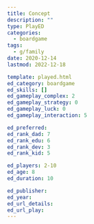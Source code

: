 ```yaml
---
title: Concept
description: ""
type: PlayED
categories:
  - boardgame
tags:
  - g/family
date: 2020-12-14
lastmod: 2022-12-18

template: played.html
ed_category: boardgame
ed_skills: []
ed_gameplay_complex: 2
ed_gameplay_strategy: 0
ed_gameplay_luck: 0
ed_gameplay_interaction: 5

ed_preferred: 
ed_rank_dad: 7
ed_rank_edu: 6
ed_rank_dev: 3
ed_rank_kid: 5

ed_players: 2-10
ed_age: 8
ed_duration: 10

ed_publisher: 
ed_year: 
ed_url_details: 
ed_url_play: 
---
```


